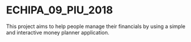 # ECHIPA_09_PIU_2018

This project aims to help people manage their financials by using a simple and interactive money planner application. 
